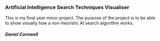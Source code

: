 <h3>Artificial Intelligence Search Techniques Visualiser</h3>

<p> This is my final year minor project. The purpose of the project
is to be able to show visually how a non-heuristic AI search algorithm
works. </p>

<h5>Daniel Cornwell</h5>